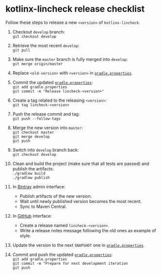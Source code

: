 # kotlinx-lincheck release checklist
Follow these steps to release a new `<version>` of `kotlinx-lincheck`.

1. Checkout `develop` branch: <br>
   `git checkout develop`

2. Retrieve the most recent `develop`: <br>
   `git pull`

3. Make sure the `master` branch is fully merged into `develop`: <br>
   `git merge origin/master`

4. Replace `<old-version>` with `<version>` in [`gradle.properties`](gradle.properties).

5. Commit the updated [`gradle.properties`](gradle.properties): <br>
   `git add gradle.properties` <br>
   `git commit -m "Release lincheck-<version>"`
   
6. Create a tag related to the releasing `<version>`: <br>
   `git tag lincheck-<version>`

7. Push the release commit and tag: <br>
   `git push --follow-tags`

8. Merge the new version into `master`: <br>
   `git checkout master` <br>
   `git merge develop` <br>
   `git push`
   
9. Switch into `develop` branch back: <br>
    `git checkout develop`

10. Clean and build the project (make sure that all tests are passed)
    and publish the artifacts: <br>
    `./gradlew build` <br>
    `./gradlew publish`

11. In [Bintray](https://bintray.com/kotlin/kotlinx/kotlinx.lincheck#) admin interface:
    * Publish artifacts of the new version.
    * Wait until newly published version becomes the most recent.
    * Sync to Maven Central.

12. In [GitHub](https://github.com/Kotlin/kotlinx-lincheck/releases) interface:
    * Create a release named `lincheck-<version>`.
    * Write a release notes message following the old ones as example of style.
    
13. Update the version to the next `SNAPSHOT` one in [`gradle.properties`](gradle.properties).

14. Commit and push the updated [`gradle.properties`](gradle.properties): <br>
   `git add gradle.properties` <br>
   `git commit -m "Prepare for next development iteration` <br>
   `git push`